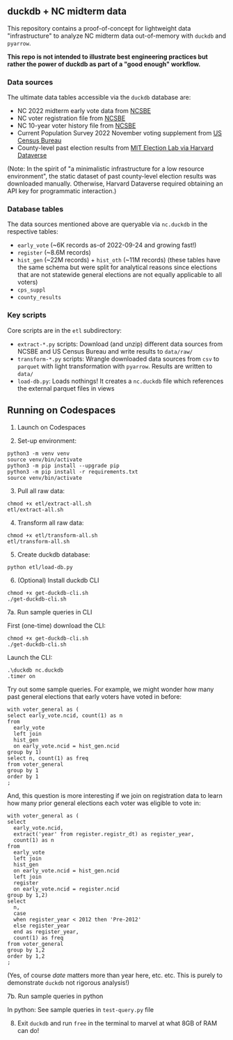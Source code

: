 ## duckdb + NC midterm data

This repository contains a proof-of-concept for lightweight data "infrastructure" to analyze NC midterm data out-of-memory with `duckdb` and `pyarrow`. 

**This repo is not intended to illustrate best engineering practices but rather the power of duckdb as part of a "good enough" workflow.**

### Data sources

The ultimate data tables accessible via the `duckdb` database are:

- NC 2022 midterm early vote data from [NCSBE](https://www.ncsbe.gov/results-data)
- NC voter registration file from [NCSBE](https://www.ncsbe.gov/results-data)
- NC 10-year voter history file from [NCSBE](https://www.ncsbe.gov/results-data)
- Current Population Survey 2022 November voting supplement from [US Census Bureau](https://www.census.gov/data/datasets/time-series/demo/cps/cps-supp_cps-repwgt/cps-voting.html)
- County-level past election results from [MIT Election Lab via Harvard Dataverse](https://dataverse.harvard.edu/file.xhtml?fileId=6104822&version=10.0)

(Note: In the spirit of "a minimalistic infrastructure for a low resource environment", the static dataset of past county-level election results was downloaded manually. Otherwise, Harvard Dataverse required obtaining an API key for programmatic interaction.)

### Database tables

The data sources mentioned above are queryable via `nc.duckdb` in the respective tables:

- `early_vote` (~6K records as-of 2022-09-24 and growing fast!)
- `register` (~8.6M records)
- `hist_gen` (~22M records) + `hist_oth` (~11M records) (these tables have the same schema but were split for analytical reasons since elections that are not statewide general elections are not equally applicable to all voters)
- `cps_suppl`
- `county_results`

### Key scripts

Core scripts are in the `etl` subdirectory:

- `extract-*.py` scripts: Download (and unzip) different data sources from NCSBE and US Census Bureau and write results to `data/raw/`
- `transform-*.py` scripts: Wrangle downloaded data sources from `csv` to `parquet` with light transformation with `pyarrow`. Results are written to `data/`
- `load-db.py`: Loads nothings! It creates a `nc.duckdb` file which references the external parquet files in views

## Running on Codespaces

1. Launch on Codespaces

2. Set-up environment:

```
python3 -m venv venv
source venv/bin/activate
python3 -m pip install --upgrade pip
python3 -m pip install -r requirements.txt
source venv/bin/activate
```

3. Pull all raw data:

```
chmod +x etl/extract-all.sh
etl/extract-all.sh
```

4. Transform all raw data:

```
chmod +x etl/transform-all.sh
etl/transform-all.sh
```

5. Create duckdb database:

```
python etl/load-db.py
```

6. (Optional) Install duckdb CLI

```
chmod +x get-duckdb-cli.sh
./get-duckdb-cli.sh
```

7a. Run sample queries in CLI

First (one-time) download the CLI:

```
chmod +x get-duckdb-cli.sh
./get-duckdb-cli.sh
```

Launch the CLI:

```
.\duckdb nc.duckdb
.timer on
```

Try out some sample queries. For example, we might wonder how many past general elections that early voters have voted in before:

```
with voter_general as (
select early_vote.ncid, count(1) as n
from 
  early_vote 
  left join 
  hist_gen 
  on early_vote.ncid = hist_gen.ncid 
group by 1)
select n, count(1) as freq
from voter_general
group by 1
order by 1
;
```

And, this question is more interesting if we join on registration data to learn how many prior general elections each voter was eligible to vote in:

```
with voter_general as (
select 
  early_vote.ncid, 
  extract('year' from register.registr_dt) as register_year, 
  count(1) as n
from 
  early_vote 
  left join 
  hist_gen 
  on early_vote.ncid = hist_gen.ncid 
  left join
  register
  on early_vote.ncid = register.ncid
group by 1,2)
select
  n, 
  case 
  when register_year < 2012 then 'Pre-2012'
  else register_year
  end as register_year,
  count(1) as freq
from voter_general
group by 1,2
order by 1,2
;
```

(Yes, of course *date* matters more than year here, etc. etc. This is purely to demonstrate `duckdb` not rigorous analysis!)

7b. Run sample queries in python

In python: See sample queries in `test-query.py` file

 8. Exit `duckdb` and run `free` in the terminal to marvel at what 8GB of RAM can do!
